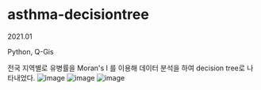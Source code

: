 # asthma-decisiontree
2021.01

Python, Q-Gis

전국 지역별로 유병률을 Moran's I 를 이용해 데이터 분석을 하여 decision tree로 나타내었다.
![image](https://user-images.githubusercontent.com/76150392/129466227-3b2103c5-2b97-48e0-966e-8c435f82e5af.png)
![image](https://user-images.githubusercontent.com/76150392/129466230-168270ec-8f8e-429a-9c82-4e36fd2655a5.png)
![image](https://user-images.githubusercontent.com/76150392/129466232-16b33a0f-fc21-4be7-b984-a38ec9a2043c.png)


